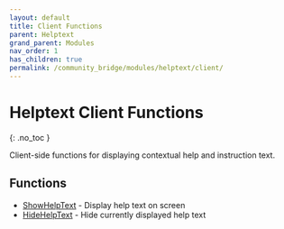 ```yaml
---
layout: default
title: Client Functions
parent: Helptext
grand_parent: Modules
nav_order: 1
has_children: true
permalink: /community_bridge/modules/helptext/client/
---
```


# Helptext Client Functions
{: .no_toc }

Client-side functions for displaying contextual help and instruction text.

## Functions

- [ShowHelpText](ShowHelpText.md) - Display help text on screen
- [HideHelpText](HideHelpText.md) - Hide currently displayed help text
